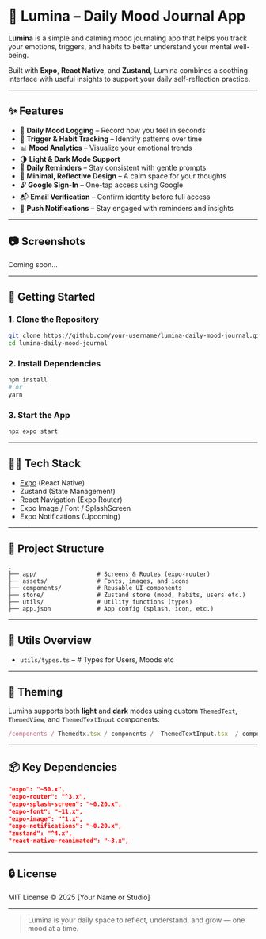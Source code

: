 # 🌙 Lumina – Daily Mood Journal App

**Lumina** is a simple and calming mood journaling app that helps you track your emotions, triggers, and habits to better understand your mental well-being.

Built with **Expo**, **React Native**, and **Zustand**, Lumina combines a soothing interface with useful insights to support your daily self-reflection practice.

---

## ✨ Features

- 📝 **Daily Mood Logging** – Record how you feel in seconds
- 🔄 **Trigger & Habit Tracking** – Identify patterns over time
- 📊 **Mood Analytics** – Visualize your emotional trends
- 🌗 **Light & Dark Mode Support**
- 🔔 **Daily Reminders** – Stay consistent with gentle prompts
- 📱 **Minimal, Reflective Design** – A calm space for your thoughts
- 🔓 **Google Sign-In** – One-tap access using Google
- 📬 **Email Verification** – Confirm identity before full access
- 🚨 **Push Notifications** – Stay engaged with reminders and insights

---

## 📷 Screenshots

Coming soon...

---

## 🚀 Getting Started

### 1. Clone the Repository

```bash
git clone https://github.com/your-username/lumina-daily-mood-journal.git
cd lumina-daily-mood-journal
```

### 2. Install Dependencies

```bash
npm install
# or
yarn
```

### 3. Start the App

```bash
npx expo start
```

---

## 🫱‍♂️ Tech Stack

- [Expo](https://expo.dev/) (React Native)
- Zustand (State Management)
- React Navigation (Expo Router)
- Expo Image / Font / SplashScreen
- Expo Notifications (Upcoming)

---

## 📁 Project Structure

```
.
├── app/                 # Screens & Routes (expo-router)
├── assets/              # Fonts, images, and icons
├── components/          # Reusable UI components
├── store/               # Zustand store (mood, habits, users etc.)
├── utils/               # Utility functions (types)
├── app.json             # App config (splash, icon, etc.)
```

---

## 🔧 Utils Overview

- `utils/types.ts` – # Types for Users, Moods etc

---

## 🎈 Theming

Lumina supports both **light** and **dark** modes using custom `ThemedText`, `ThemedView`, and `ThemedTextInput` components:

```ts
/components / Themedtx.tsx / components /  ThemedTextInput.tsx  / components /ThemedView.tsx;
```

---

## 📦 Key Dependencies

```json
"expo": "~50.x",
"expo-router": "^3.x",
"expo-splash-screen": "~0.20.x",
"expo-font": "~11.x",
"expo-image": "^1.x",
"expo-notifications": "~0.20.x",
"zustand": "^4.x",
"react-native-reanimated": "~3.x",
```

---

## 🔒 License

MIT License © 2025 [Your Name or Studio]

---

> Lumina is your daily space to reflect, understand, and grow — one mood at a time.
